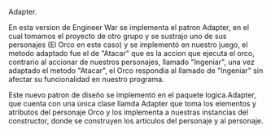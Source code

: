 Adapter.

En esta version de Engineer War se implementa el patron Adapter, en el cual tomamos el proyecto de otro grupo y se sustrajo uno de sus personajes (El Orco en este caso) y se implementó en nuestro juego, el metodo adaptado fue el de "Atacar" que es la accion que ejecuta el orco, contrario al accionar de nuestros personajes, llamado "Ingeniar", una vez adaptado el metodo "Atacar", el Orco 
respondia al llamado de "Ingeniar" sin afectar su funcionalidad en nuestro programa.

Este nuevo patron de diseño se implementó en el paquete logica.Adapter, que cuenta con una única clase llamda Adapter que toma los elementos y atributos del personaje Orco y los implementa a nuestras instancias del constructor, donde se construyen los articulos del personaje y al personaje.




